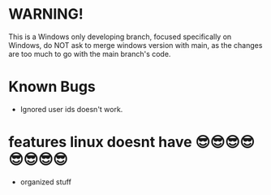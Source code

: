# WARNING!
This is a Windows only developing branch, focused specifically on Windows, do NOT ask to merge windows version with main, as the changes are too much to go with the main branch's code.

# Known Bugs
 - Ignored user ids doesn't work.

# features linux doesnt have 😎😎😎😎😎😎😎😎
 - organized stuff